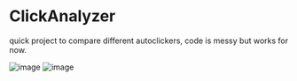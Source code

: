 # ClickAnalyzer
quick project to compare different autoclickers,
code is messy but works for now.

![image](https://user-images.githubusercontent.com/60933760/142728440-447738ce-19cb-4903-87d6-d4d3b56c54f5.png)
![image](https://user-images.githubusercontent.com/60933760/142728453-0212ce06-34ab-484e-ab7e-980a378e8f50.png)
